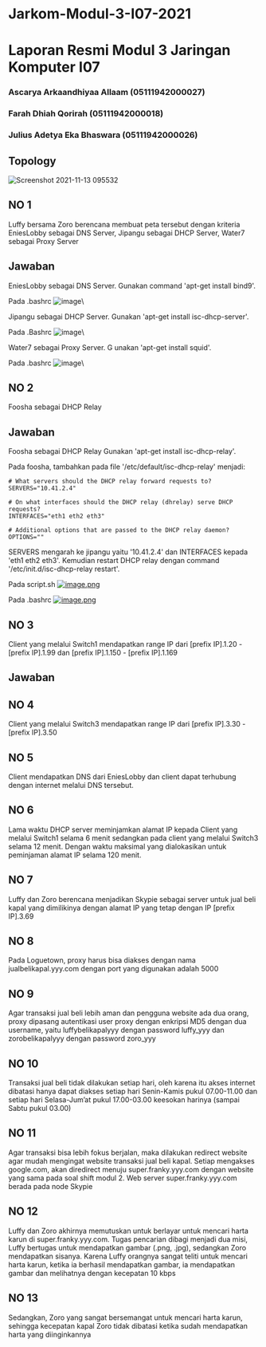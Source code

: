 # Jarkom-Modul-3-I07-2021

# Laporan Resmi Modul 3 Jaringan Komputer I07

### Ascarya Arkaandhiyaa Allaam	  (05111942000027)

### Farah Dhiah Qorirah 		       (05111942000018)

### Julius Adetya Eka Bhaswara 	  (05111942000026)

## Topology 

![Screenshot 2021-11-13 095532](https://user-images.githubusercontent.com/73812417/141603253-010e7a88-3a5b-4853-8143-b5024110497f.png)

## NO 1
Luffy bersama Zoro berencana membuat peta tersebut dengan kriteria EniesLobby sebagai DNS Server, Jipangu sebagai DHCP Server, Water7 sebagai Proxy Server 

## Jawaban

EniesLobby sebagai DNS Server.
Gunakan command 'apt-get install bind9'.

Pada .bashrc
![image](https://user-images.githubusercontent.com/77782259/141472142-891ac670-97eb-4ec8-a4dd-8257c7b26542.png)\

Jipangu sebagai DHCP Server.
Gunakan 'apt-get install isc-dhcp-server'.

Pada .Bashrc
![image](https://user-images.githubusercontent.com/77782259/141472266-6da7944e-cd53-4ef7-818f-50f249242742.png)\

Water7 sebagai Proxy Server. G
unakan 'apt-get install squid'.

Pada .bashrc
![image](https://user-images.githubusercontent.com/77782259/141472465-99aa0e93-3988-4072-8011-9943914b8f4c.png)\

## NO 2
Foosha sebagai DHCP Relay 

## Jawaban

Foosha sebagai DHCP Relay 
Gunakan 'apt-get install isc-dhcp-relay'.

Pada foosha, tambahkan pada file '/etc/default/isc-dhcp-relay' menjadi:
```shell
# What servers should the DHCP relay forward requests to?
SERVERS="10.41.2.4"

# On what interfaces should the DHCP relay (dhrelay) serve DHCP requests?
INTERFACES="eth1 eth2 eth3"

# Additional options that are passed to the DHCP relay daemon?
OPTIONS=""
```
SERVERS mengarah ke jipangu yaitu '10.41.2.4' dan INTERFACES kepada 'eth1 eth2 eth3'.
Kemudian restart DHCP relay dengan command '/etc/init.d/isc-dhcp-relay restart'.

Pada script.sh
[![image.png](https://i.postimg.cc/SQwGMBCs/image.png)](https://postimg.cc/hh1xF3CW)

Pada .bashrc
[![image.png](https://i.postimg.cc/dtLhm3Rm/image.png)](https://postimg.cc/6yx6B9my)

## NO 3
Client yang melalui Switch1 mendapatkan range IP dari [prefix IP].1.20 - [prefix IP].1.99 dan [prefix IP].1.150 - [prefix IP].1.169 

## Jawaban



## NO 4 
Client yang melalui Switch3 mendapatkan range IP dari [prefix IP].3.30 - [prefix IP].3.50

## NO 5
Client mendapatkan DNS dari EniesLobby dan client dapat terhubung dengan internet melalui DNS tersebut. 

## NO 6
Lama waktu DHCP server meminjamkan alamat IP kepada Client yang melalui Switch1 selama 6 menit sedangkan pada client yang melalui Switch3 selama 12 menit. Dengan waktu maksimal yang dialokasikan untuk peminjaman alamat IP selama 120 menit.

## NO 7
Luffy dan Zoro berencana menjadikan Skypie sebagai server untuk jual beli kapal yang dimilikinya dengan alamat IP yang tetap dengan IP [prefix IP].3.69

## NO 8
Pada Loguetown, proxy harus bisa diakses dengan nama jualbelikapal.yyy.com dengan port yang digunakan adalah 5000 

## NO 9
Agar transaksi jual beli lebih aman dan pengguna website ada dua orang, proxy dipasang autentikasi user proxy dengan enkripsi MD5 dengan dua username, yaitu luffybelikapalyyy dengan password luffy_yyy dan zorobelikapalyyy dengan password zoro_yyy 

## NO 10 
Transaksi jual beli tidak dilakukan setiap hari, oleh karena itu akses internet dibatasi hanya dapat diakses setiap hari Senin-Kamis pukul 07.00-11.00 dan setiap hari Selasa-Jum’at pukul 17.00-03.00 keesokan harinya (sampai Sabtu pukul 03.00)

## NO 11
Agar transaksi bisa lebih fokus berjalan, maka dilakukan redirect website agar mudah mengingat website transaksi jual beli kapal. Setiap mengakses google.com, akan diredirect menuju super.franky.yyy.com dengan website yang sama pada soal shift modul 2. Web server super.franky.yyy.com berada pada node Skypie 

## NO 12
Luffy dan Zoro akhirnya memutuskan untuk berlayar untuk mencari harta karun di super.franky.yyy.com. Tugas pencarian dibagi menjadi dua misi, Luffy bertugas untuk mendapatkan gambar (.png, .jpg), sedangkan Zoro mendapatkan sisanya. Karena Luffy orangnya sangat teliti untuk mencari harta karun, ketika ia berhasil mendapatkan gambar, ia mendapatkan gambar dan melihatnya dengan kecepatan 10 kbps

## NO 13
Sedangkan, Zoro yang sangat bersemangat untuk mencari harta karun, sehingga kecepatan kapal Zoro tidak dibatasi ketika sudah mendapatkan harta yang diinginkannya
